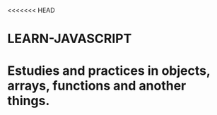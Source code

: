 <<<<<<< HEAD
# LEARN-JAVASCRIPT
 Estudies and practices in objects, arrays, functions and another things. 
=======


